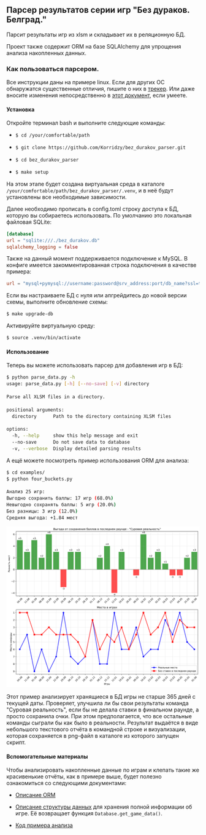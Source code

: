 

## Парсер результатов серии игр "Без дураков. Белград."

Парсит результаты игр из xlsm и складывает их в реляционную БД.

Проект также содержит ORM на базе SQLAlchemy для упрощения анализа накопленных данных.

### Как пользоваться парсером.

Все инструкции даны на примере linux. Если для других ОС обнаружатся существенные отличия, пишите о них в [трекер](https://github.com/Korridzy/bez_durakov_parser/issues). Или даже вносите изменения непосредственно в [этот документ](https://github.com/Korridzy/bez_durakov_parser/blob/main/README.md), если умеете.

#### Установка

Откройте терминал bash и выполните следующие команды:
- ```bash
  $ cd /your/comfortable/path
  ```

- ```bash
  $ git clone https://github.com/Korridzy/bez_durakov_parser.git
  ```

- ```bash
  $ cd bez_durakov_parser
  ```

- ```bash
  $ make setup
  ```

На этом этапе будет создана виртуальная среда в каталоге `/your/comfortable/path/bez_durakov_parser/.venv`, и в неё будут установлены все необходимые зависимости.

Далее необходимо прописать в config.toml строку доступа к БД, которую вы собираетесь использовать. По умолчанию это локальная файловая SQLite:

```toml
[database]
url = "sqlite:///./bez_durakov.db"
sqlalchemy_logging = false
```

Также на данный момент поддерживается подключение к MySQL. В конфиге имеется закомментированная строка подключения в качестве примера:

```toml
url = "mysql+pymysql://username:password@srv_address:port/db_name?ssl=true&ssl_verify_cert=false&ssl_verify_identity=false"
```

Если вы настраиваете БД с нуля или апгрейдитесь до новой версии схемы, выполните обновление схемы:

```bash
$ make upgrade-db
```

Активируйте виртуальную среду:

```bash
$ source .venv/bin/activate
```

#### Использование

Теперь вы можете использовать парсер для добавления игр в БД:

```bash
$ python parse_data.py -h
usage: parse_data.py [-h] [--no-save] [-v] directory

Parse all XLSM files in a directory.

positional arguments:
  directory      Path to the directory containing XLSM files

options:
  -h, --help     show this help message and exit
  --no-save      Do not save data to database
  -v, --verbose  Display detailed parsing results
```

А ещё можете посмотреть пример использования ORM для анализа:

```bash
$ cd examples/
$ python four_buckets.py 

Анализ 25 игр:
Выгодно сохранить баллы: 17 игр (68.0%)
Невыгодно сохранять баллы: 5 игр (20.0%)
Без разницы: 3 игр (12.0%)
Средняя выгода: +1.84 мест

```

![](./doc/img/README/4_bucket_strategy_analysis_on_team.png)

Этот пример анализирует хранящиеся в БД игры не старше 365 дней с текущей даты. Проверяет, улучшила ли бы свои результаты команда "Суровая реальность", если бы не делала ставки в финальном раунде, а просто сохранила очки. При этом предполагается, что все остальные команды сыграли бы как было в реальности. Результат выдаётся в виде небольшого текстового отчёта в командной строке и визуализации, которая сохраняется в png-файл в каталоге из которого запущен скрипт.

#### Вспомогательные материалы

Чтобы анализировать накопленные данные по играм и клепать такие же красивенькие отчёты, как в примере выше, будет полезно ознакомиться со следующими документами:

- [Описание ORM](./doc/ORM.md)

- [Описание структуры данных](./doc/bd_game.md) для хранения полной информации об игре. Её возвращает функция `Database.get_game_data()`.

- [Код примера анализа](./examples/four_buckets.py)

  
